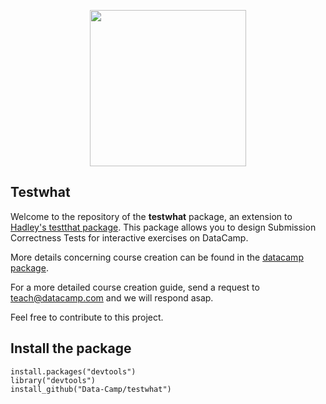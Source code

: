 <p align="center">
<img src="https://s3.amazonaws.com/assets.datacamp.com/img/logo/logo_blue_full.svg" width="250">
</p>

## Testwhat

Welcome to the repository of the __testwhat__ package, an extension to [Hadley's testthat package](https://github.com/hadley/testthat). 
This package allows you to design Submission Correctness Tests for interactive exercises on DataCamp.

More details concerning course creation can be found in the [datacamp package](https://github.com/Data-Camp/datacamp).

For a more detailed course creation guide, send a request to [teach@datacamp.com](teach@datacamp.com) and we will respond asap.

Feel free to contribute to this project.

## Install the package

```
install.packages("devtools")
library("devtools")
install_github("Data-Camp/testwhat")
```
